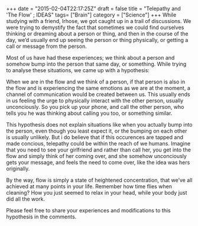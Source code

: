+++
date = "2015-02-04T22:17:25Z"
draft = false
title = "Telepathy and 'The Flow' ; IDEAS"
tags= ["Brain"]
category = ["Science"]
+++
While studying with a friend, Irhose, we got caught up in a trail of discussions. We were trying to demystify the fact that sometimes we could find ourselves thinking or dreaming about a person or thing, and then in the course of the day, we’d usually end up seeing the person or thing physically, or getting a call or message from the person.

Most of us have had these experiences; we think about a person and somehow bump into the person that same day, or something. While trying to analyse these situations, we came up with a hypothesis:

When we are in the flow and we think of a person, if that person is also in the flow and is experiencing the same emotions as we are at the moment, a channel of communication would be created between us. This usually ends in us feeling the urge to physically interact with the other person, usually unconciously. So you pick up your phone, and call the other person, who tells you he was thinking about calling you too, or something similar.

This hypothesis does not explain situations like when you actually bump into the person, even though you least expect it, or the bumping on each other is usually unlikely. But i do believe that if this occurences are tapped and made concious, telepathy could be within the reach of we humans. Imagine that you need to see your girlfriend and rather than call her, you get into the flow and simply think of her coming over, and she somehow unconciously gets your message, and feels the need to come over, like the idea was hers originally.

By the way, flow is simply a state of heightened concentration, that we’ve all achieved at many points in your life. Remember how time flies when cleaning? How you just seemed to relax in your head, while your body just did all the work.

Please feel free to share your experiences and modifications to this hypothesis in the comments.
